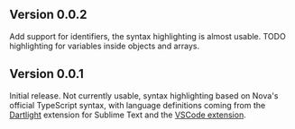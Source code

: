 ## Version 0.0.2

Add support for identifiers, the syntax highlighting is almost usable.
TODO highlighting for variables inside objects and arrays.

## Version 0.0.1

Initial release. Not currently usable, syntax highlighting based on Nova's official TypeScript syntax, with language definitions coming from the [Dartlight](https://github.com/elMuso/Dartlight) extension for Sublime Text and the [VSCode extension](https://github.com/Dart-Code/Dart-Code).

